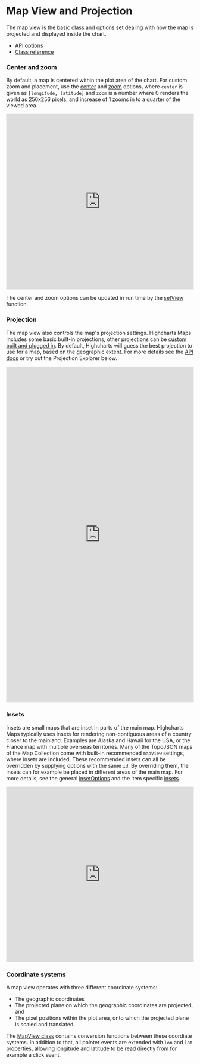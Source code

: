 Map View and Projection
===

The map view is the basic class and options set dealing with how the map is projected and displayed inside the chart.

 * [API options](https://api.highcharts.com/highmaps/mapView)
 * [Class reference](https://api.highcharts.com/class-reference/Highcharts.MapView)

### Center and zoom
By default, a map is centered within the plot area of the chart. For custom zoom and placement, use the [center](https://api.highcharts.com/highmaps/mapView.center) and [zoom](https://api.highcharts.com/highmaps/mapView.zoom) options, where `center` is given as `[longitude, latitude]` and `zoom` is a number where 0 renders the world as 256x256 pixels, and increase of 1 zooms in to a quarter of the viewed area.

<iframe style="width: 100%; height: 470px; border: none;" src='https://www.highcharts.com/samples/embed/maps/mapview/center-zoom' allow="fullscreen"></iframe>

The center and zoom options can be updated in run time by the [setView](https://api.highcharts.com/class-reference/Highcharts.MapView#setView) function.

### Projection
The map view also controls the map's projection settings. Highcharts Maps includes some basic built-in projections, other projections can be [custom built and plugged in](https://www.highcharts.com/samples/maps/mapview/projection-custom). By default, Highcharts will guess the best projection to use for a map, based on the geographic extent. For more details see the [API docs](https://api.highcharts.com/highmaps/mapView.projection) or try out the Projection Explorer below.

<iframe style="width: 100%; height: 900px; border: none;" src='https://www.highcharts.com/samples/embed/maps/mapview/projection-explorer' allow="fullscreen"></iframe>

### Insets
Insets are small maps that are inset in parts of the main map. Highcharts Maps typically uses insets for rendering non-contiguous areas of a country closer to the mainland. Examples are Alaska and Hawaii for the USA, or the France map with multiple overseas territories. Many of the TopoJSON maps of the Map Collection come with built-in recommended `mapView` settings, where insets are included. These recommended insets can all be overridden by supplying options with the same `id`. By overriding them, the insets can for example be placed in different areas of the main map. For more details, see the general [insetOptions](https://api.highcharts.com/highmaps/mapView.insetOptions) and the item specific [insets](https://api.highcharts.com/highmaps/mapView.insets).

<iframe style="width: 100%; height: 470px; border: none;" src='https://www.highcharts.com/samples/embed/maps/mapview/insets-extended' allow="fullscreen"></iframe>

### Coordinate systems
A map view operates with three different coordinate systems:

* The geographic coordinates
* The projected plane on which the geographic coordinates are projected, and
* The pixel positions within the plot area, onto which the projected plane is scaled and translated.

The [MapView class](https://api.highcharts.com/class-reference/Highcharts.MapView) contains conversion functions between these coordiate systems. In addition to that, all pointer events are extended with `lon` and `lat` properties, allowing longitude and latitude to be read directly from for example a click event.


